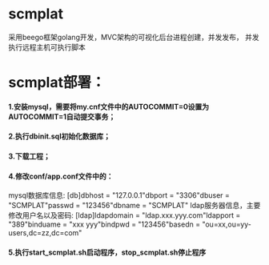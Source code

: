 # scmplat
采用beego框架golang开发，MVC架构的可视化后台进程创建，并发发布， 并发执行远程主机可执行脚本

# scmplat部署：
#### 1.安装mysql，需要将my.cnf文件中的AUTOCOMMIT=0设置为AUTOCOMMIT=1自动提交事务；
#### 2.执行dbinit.sql初始化数据库；
#### 3.下载工程；
#### 4.修改conf/app.conf文件中的：
mysql数据库信息:
[db]dbhost = "127.0.0.1"dbport = "3306"dbuser = "SCMPLAT"passwd = "123456"dbname = "SCMPLAT"
ldap服务器信息，主要修改用户名以及密码:
[ldap]ldapdomain = "ldap.xxx.yyy.com"ldapport = "389"binduame = "xxx yyy"bindpwd = "123456"basedn = "ou=xx,ou=yy-users,dc=zz,dc=com"
#### 5.执行start_scmplat.sh启动程序，stop_scmplat.sh停止程序
